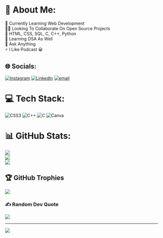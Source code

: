 # 💫 About Me:
🔭 Currently Learning Web Development<br>💁🏻 Looking To Collaborate On Open Source Projects<br>🤝 HTML, CSS, SQL, C, C++, Python<br>🌱 Learning DSA As Well<br>💬 Ask Anything<br>⚡ I Like Podcast 😀


## 🌐 Socials:
[![Instagram](https://img.shields.io/badge/Instagram-%23E4405F.svg?logo=Instagram&logoColor=white)](https://instagram.com/parth.jain49) [![LinkedIn](https://img.shields.io/badge/LinkedIn-%230077B5.svg?logo=linkedin&logoColor=white)](https://linkedin.com/in/parth-jain-69393165) [![email](https://img.shields.io/badge/Email-D14836?logo=gmail&logoColor=white)](mailto:pjain1_be23@thapar.edu) 

# 💻 Tech Stack:
![CSS3](https://img.shields.io/badge/css3-%231572B6.svg?style=for-the-badge&logo=css3&logoColor=white) ![C++](https://img.shields.io/badge/c++-%2300599C.svg?style=for-the-badge&logo=c%2B%2B&logoColor=white) ![C](https://img.shields.io/badge/c-%2300599C.svg?style=for-the-badge&logo=c&logoColor=white) ![Canva](https://img.shields.io/badge/Canva-%2300C4CC.svg?style=for-the-badge&logo=Canva&logoColor=white)
# 📊 GitHub Stats:
![](https://github-readme-stats.vercel.app/api?username=Parthjain2005&theme=dark&hide_border=false&include_all_commits=false&count_private=false)<br/>
![](https://github-readme-streak-stats.herokuapp.com/?user=Parthjain2005&theme=dark&hide_border=false)<br/>
![](https://github-readme-stats.vercel.app/api/top-langs/?username=Parthjain2005&theme=dark&hide_border=false&include_all_commits=false&count_private=false&layout=compact)

## 🏆 GitHub Trophies
![](https://github-profile-trophy.vercel.app/?username=Parthjain2005&theme=radical&no-frame=false&no-bg=true&margin-w=4)

### ✍️ Random Dev Quote
![](https://quotes-github-readme.vercel.app/api?type=horizontal&theme=radical)

---
[![](https://visitcount.itsvg.in/api?id=Parthjain2005&icon=0&color=0)](https://visitcount.itsvg.in)

<!-- Proudly created with GPRM ( https://gprm.itsvg.in ) -->
